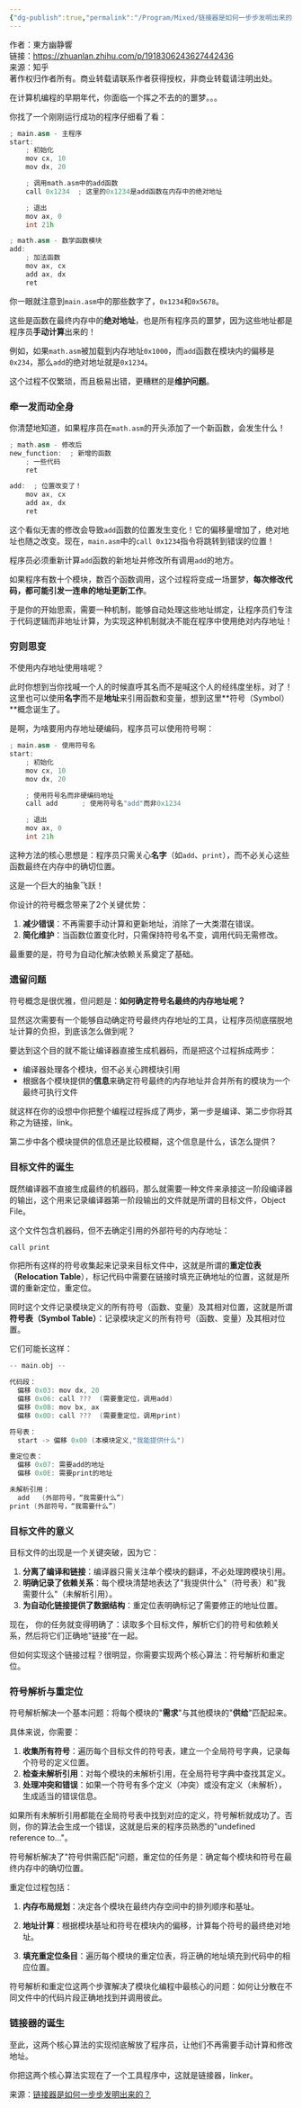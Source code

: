 ```yaml
---
{"dg-publish":true,"permalink":"/Program/Mixed/链接器是如何一步步发明出来的？/","noteIcon":"","created":"2025-06-19T07:51:23.413+08:00"}
---
```


作者：東方幽静響  
链接：https://zhuanlan.zhihu.com/p/1918306243627442436  
来源：知乎  
著作权归作者所有。商业转载请联系作者获得授权，非商业转载请注明出处。  
  

在计算机编程的早期年代，你面临一个挥之不去的的噩梦。。。

你找了一个刚刚运行成功的程序仔细看了看：

```c++
; main.asm - 主程序
start:
    ; 初始化
    mov cx, 10
    mov dx, 20

    ; 调用math.asm中的add函数
    call 0x1234  ; 这里的0x1234是add函数在内存中的绝对地址

    ; 退出
    mov ax, 0
    int 21h

; math.asm - 数学函数模块
add:
    ; 加法函数
    mov ax, cx
    add ax, dx
    ret
```

你一眼就注意到`main.asm`中的那些数字了，`0x1234`和`0x5678`。

这些是函数在最终内存中的**绝对地址**，也是所有程序员的噩梦，因为这些地址都是程序员**手动计算**出来的！

例如，如果`math.asm`被加载到内存地址`0x1000`，而`add`函数在模块内的偏移是`0x234`，那么`add`的绝对地址就是`0x1234`。

这个过程不仅繁琐，而且极易出错，更糟糕的是**维护问题**。

### **牵一发而动全身**

你清楚地知道，如果程序员在`math.asm`的开头添加了一个新函数，会发生什么！

```c++
; math.asm - 修改后
new_function:  ; 新增的函数
    ; 一些代码
    ret

add:  ; 位置改变了！
    mov ax, cx
    add ax, dx
    ret
```

这个看似无害的修改会导致`add`函数的位置发生变化！它的偏移量增加了，绝对地址也随之改变。现在，`main.asm`中的`call 0x1234`指令将跳转到错误的位置！

程序员必须重新计算`add`函数的新地址并修改所有调用`add`的地方。

如果程序有数十个模块，数百个函数调用，这个过程将变成一场噩梦，**每次修改代码，都可能引发一连串的地址更新工作**。

于是你的开始思索，需要一种机制，能够自动处理这些地址绑定，让程序员们专注于代码逻辑而非地址计算，为实现这种机制就决不能在程序中使用绝对内存地址！

### **穷则思变**

不使用内存地址使用啥呢？

此时你想到当你找喊一个人的时候直呼其名而不是喊这个人的经纬度坐标，对了！这里也可以使用**名字**而不是**地址**来引用函数和变量，想到这里**符号（Symbol）**概念诞生了。

是啊，为啥要用内存地址硬编码，程序员可以使用符号啊：

```c++
; main.asm - 使用符号名
start:
    ; 初始化
    mov cx, 10
    mov dx, 20

    ; 使用符号名而非硬编码地址
    call add      ; 使用符号名"add"而非0x1234

    ; 退出
    mov ax, 0
    int 21h
```

这种方法的核心思想是：程序员只需关心**名字**（如`add`、`print`），而不必关心这些函数最终在内存中的确切位置。

这是一个巨大的抽象飞跃！

你设计的符号概念带来了2个关键优势：

1. **减少错误**：不再需要手动计算和更新地址，消除了一大类潜在错误。
2. **简化维护**：当函数位置变化时，只需保持符号名不变，调用代码无需修改。

最重要的是，符号为自动化解决依赖关系奠定了基础。

### **遗留问题**

符号概念是很优雅，但问题是：**如何确定符号名最终的内存地址呢？**

显然这次需要有一个能够自动确定符号最终内存地址的工具，让程序员彻底摆脱地址计算的负担，到底该怎么做到呢？

要达到这个目的就不能让编译器直接生成机器码，而是把这个过程拆成两步：

- 编译器处理各个模块，但不必关心跨模块引用
- 根据各个模块提供的**信息**来确定符号最终的内存地址并合并所有的模块为一个最终可执行文件

就这样在你的设想中你把整个编程过程拆成了两步，第一步是编译、第二步你将其称之为链接，link。

第二步中各个模块提供的信息还是比较模糊，这个信息是什么，该怎么提供？

### **目标文件的诞生**

既然编译器不直接生成最终的机器码，那么就需要一种文件来承接这一阶段编译器的输出，这个用来记录编译器第一阶段输出的文件就是所谓的目标文件，Object File。

这个文件包含机器码，但不去确定引用的外部符号的内存地址：

```c++
call print
```

你把所有这样的符号收集起来记录来目标文件中，这就是所谓的**重定位表（Relocation Table**），标记代码中需要在链接时填充正确地址的位置，这就是所谓的重新定位，重定位。

同时这个文件记录模块定义的所有符号（函数、变量）及其相对位置，这就是所谓**符号表（Symbol Table）**：记录模块定义的所有符号（函数、变量）及其相对位置。

它们可能长这样：

```c++
-- main.obj --

代码段：
  偏移 0x03: mov dx, 20
  偏移 0x06: call ???  (需要重定位，调用add)
  偏移 0x0B: mov bx, ax
  偏移 0x0D: call ???  (需要重定位，调用print)

符号表：
  start -> 偏移 0x00 (本模块定义,"我能提供什么")

重定位表：
  偏移 0x07: 需要add的地址  
  偏移 0x0E: 需要print的地址

未解析引用：
  add   (外部符号，“我需要什么”)
print (外部符号，“我需要什么”)
```

### **目标文件的意义**

目标文件的出现是一个关键突破，因为它：

1.    **分离了编译和链接**：编译器只需关注单个模块的翻译，不必处理跨模块引用。  
2.    **明确记录了依赖关系**：每个模块清楚地表达了"我提供什么"（符号表）和"我需要什么"（未解析引用）。  
3.    **为自动化链接提供了数据结构**：重定位表明确标记了需要修正的地址位置。  
    

现在， 你的任务就变得明确了：读取多个目标文件，解析它们的符号和依赖关系，然后将它们正确地"链接"在一起。

但如何实现这个链接过程？很明显，你需要实现两个核心算法：符号解析和重定位。

### **符号解析与重定位**

符号解析解决一个基本问题：将每个模块的"**需求**"与其他模块的"**供给**"匹配起来。

具体来说，你需要：

1.    **收集所有符号**：遍历每个目标文件的符号表，建立一个全局符号字典，记录每个符号的定义位置。  
2.    **检查未解析引用**：对每个模块的未解析引用，在全局符号字典中查找其定义。  
3.    **处理冲突和错误**：如果一个符号有多个定义（冲突）或没有定义（未解析），生成适当的错误信息。  
    

如果所有未解析引用都能在全局符号表中找到对应的定义，符号解析就成功了。否则，你的算法会生成一个错误，这就是后来的程序员熟悉的"undefined reference to..."。

符号解析解决了"符号供需匹配"问题，重定位的任务是：确定每个模块和符号在最终内存中的确切位置。

重定位过程包括：

1.   
    **内存布局规划**：决定各个模块在最终内存空间中的排列顺序和基址。  
    
2.   
    **地址计算**：根据模块基址和符号在模块内的偏移，计算每个符号的最终绝对地址。  
    
3.   
    **填充重定位条目**：遍历每个模块的重定位表，将正确的地址填充到代码中的相应位置。  
    

符号解析和重定位这两个步骤解决了模块化编程中最核心的问题：如何让分散在不同文件中的代码片段正确地找到并调用彼此。

### **链接器的诞生**

至此，这两个核心算法的实现彻底解放了程序员，让他们不再需要手动计算和修改地址。

你把这两个核心算法实现在了一个工具程序中，这就是链接器，linker。

来源：[链接器是如何一步步发明出来的？](https://mp.weixin.qq.com/s/Ie99bZu3fAkS2ndVOflOAA)
